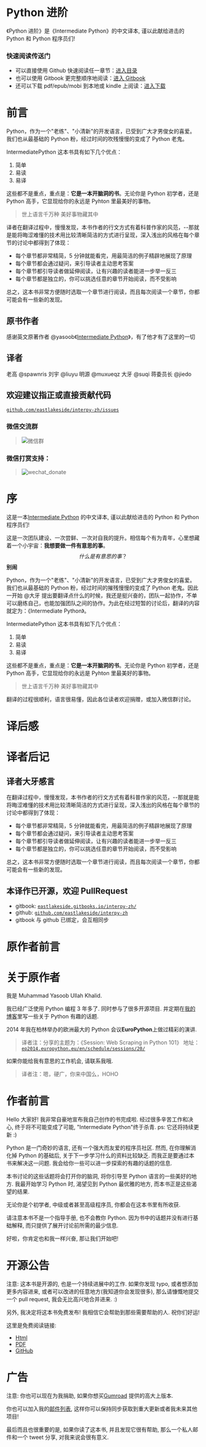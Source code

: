 # Python 进阶

《Python 进阶》是《Intermediate Python》的中文译本, 谨以此献给进击的 Python 和 Python 程序员们!

### 快速阅读传送门

*   可以直接使用 Github 快速阅读任一章节：[进入目录](https://github.com/eastlakeside/interpy-zh/blob/master/SUMMARY.md)
*   也可以使用 Gitbook 更完整顺序地阅读：[进入 Gitbook](https://eastlakeside.gitbooks.io/interpy-zh/content/)
*   还可以下载 pdf/epub/mobi 到本地或 kindle 上阅读：[进入下载](https://github.com/eastlakeside/interpy-zh/releases)

# 前言

Python，作为一个"老练"、"小清新"的开发语言，已受到广大才男俊女的喜爱。我们也从最基础的 Python 粉，经过时间的吹残慢慢的变成了 Python 老鬼。

IntermediatePython 这本书具有如下几个优点：

1.  简单
2.  易读
3.  易译

这些都不是重点，重点是：**它是一本开脑洞的书**。无论你是 Python 初学者，还是 Python 高手，它显现给你的永远是 Pyhton 里最美好的事物。

> 世上语言千万种 美好事物藏其中

译者在翻译过程中，慢慢发现，本书作者的行文方式有着科普作家的风范，--那就是能将晦涩难懂的技术用比较清晰简洁的方式进行呈现，深入浅出的风格在每个章节的讨论中都得到了体现：

*   每个章节都非常精简，5 分钟就能看完，用最简洁的例子精辟地展现了原理
*   每个章节都会通过疑问，来引导读者主动思考答案
*   每个章节都引导读者做延伸阅读，让有兴趣的读者能进一步举一反三
*   每个章节都是独立的，你可以挑选任意的章节开始阅读，而不受影响

总之，这本书非常方便随时选取一个章节进行阅读，而且每次阅读一个章节，你都可能会有一些新的发现。

## 原书作者

感谢英文原著作者 @yasoob《[Intermediate Python](https://github.com/yasoob/intermediatePython)》，有了他才有了这里的一切

## 译者

老高 @spawnris
刘宇 @liuyu
明源 @muxueqz
大牙 @suqi
蒋委员长 @jiedo

## 欢迎建议指正或直接贡献代码

[`github.com/eastlakeside/interpy-zh/issues`](https://github.com/eastlakeside/interpy-zh/issues)

### 微信交流群

> ![微信群](img/dd9b1836)

### 微信打赏支持：

> ![wechat_donate](img/donate.png)

# 序

这是一本[Intermediate Python](https://github.com/yasoob/intermediatePython) 的中文译本, 谨以此献给进击的 Python 和 Python 程序员们!

这是一次团队建设、一次尝鲜、一次对自我的提升。相信每个有为青年，心里想藏着一个小宇宙：**我想要做一件有意思的事**。$$什么是有意思的事？$$ **别闹**

Python，作为一个"老练"、"小清新"的开发语言，已受到广大才男俊女的喜爱。我们也从最基础的 Python 粉，经过时间的摧残慢慢的变成了 Python 老鬼。因此一开始 @大牙 提出要翻译点什么的时候，我还是挺兴奋的，团队一起协作，不单可以磨练自己，也能加强团队之间的协作。为此在经过短暂的讨论后，翻译的内容就定为：《Intermediate Python》。

IntermediatePython 这本书具有如下几个优点：

1.  简单
2.  易读
3.  易译

这些都不是重点，重点是：**它是一本开脑洞的书**。无论你是 Python 初学者，还是 Python 高手，它显现给你的永远是 Pyhton 里最美好的事物。

> 世上语言千万种 美好事物藏其中

翻译的过程很顺利，语言很易懂，因此各位读者欢迎捐赠，或加入微信群讨论。

# 译后感

# 译者后记

## 译者大牙感言

在翻译过程中，慢慢发现，本书作者的行文方式有着科普作家的风范，--那就是能将晦涩难懂的技术用比较清晰简洁的方式进行呈现，深入浅出的风格在每个章节的讨论中都得到了体现：

*   每个章节都非常精简，5 分钟就能看完，用最简洁的例子精辟地展现了原理
*   每个章节都会通过疑问，来引导读者主动思考答案
*   每个章节都引导读者做延伸阅读，让有兴趣的读者能进一步举一反三
*   每个章节都是独立的，你可以挑选任意的章节开始阅读，而不受影响

总之，这本书非常方便随时选取一个章节进行阅读，而且每次阅读一个章节，你都可能会有一些新的发现。

## 本译作已开源，欢迎 PullRequest

*   gitbook: [`eastlakeside.gitbooks.io/interpy-zh/`](https://eastlakeside.gitbooks.io/interpy-zh/)
*   github: [`github.com/eastlakeside/interpy-zh`](https://github.com/eastlakeside/interpy-zh)
*   gitbook 与 github 已绑定，会互相同步

# 原作者前言

# 关于原作者

我是 Muhammad Yasoob Ullah Khalid.

我已经广泛使用 Python 编程 3 年多了. 同时参与了很多开源项目. 并定期在[我的博客](http://pythontips.com/)里写一些关于 Python 有趣的话题.

2014 年我在柏林举办的欧洲最大的 Python 会议**EuroPython**上做过精彩的演讲.

> 译者注：分享的主题为：《Session: Web Scraping in Python 101》 地址：[`ep2014.europython.eu/en/schedule/sessions/20/`](https://ep2014.europython.eu/en/schedule/sessions/20/)

如果你能给我有意思的工作机会, 请联系我哦.

> 译者注：嗯，硬广，你来中国么，HOHO

# 作者前言

Hello 大家好! 我非常自豪地宣布我自己创作的书完成啦.
经过很多辛苦工作和决心, 终于将不可能变成了可能, "Intermediate Python"终于杀青.
ps: 它还将持续更新 :)

Python 是一门奇妙的语言, 还有一个强大而友爱的程序员社区.
然而, 在你理解消化掉 Python 的基础后, 关于下一步学习什么的资料比较缺乏. 而我正是要通过本书来解决这一问题. 我会给你一些可以进一步探索的有趣的话题的信息.

本书讨论的这些话题将会打开你的脑洞, 将你引导至 Python 语言的一些美好的地方. 我最开始学习 Python 时, 渴望见到 Python 最优雅的地方, 而本书正是这些渴望的结果.

无论你是个初学者, 中级或者甚至高级程序员, 你都会在这本书里有所收获.

请注意本书不是一个指导手册, 也不会教你 Python. 因为书中的话题并没有进行基础解释, 而只提供了展开讨论前所需的最少信息.

好啦，你肯定也和我一样兴奋, 那让我们开始吧!

# 开源公告

注意: 这本书是开源的, 也是一个持续进展中的工作. 如果你发现 typo, 或者想添加更多内容进来, 或者可以改进的任意地方(我知道你会发现很多), 那么请慷慨地提交一个 pull request, 我会无比高兴地合并进来. :)

另外, 我决定将这本书免费发布! 我相信它会帮助到那些需要帮助的人. 祝你们好运!

这里是免费阅读链接:

*   [Html](http://book.pythontips.com/)
*   [PDF](http://readthedocs.org/projects/intermediatepythongithubio/downloads/pdf/latest/)
*   [GitHub](https://github.com/IntermediatePython/intermediatePython)

# 广告

注意: 你也可以现在为我捐助, 如果你想买[Gumroad](https://gumroad.com/l/intermediate_python) 提供的高大上版本.

你也可以加入我的[邮件列表](http://eepurl.com/bwjcej), 这样你可以保持同步获取到重大更新或者我未来其他项目!

最后而且也很重要的是, 如果你读了这本书, 并且发现它很有帮助, 那么一个私人邮件和一个 tweet 分享, 对我来说会很有意义.